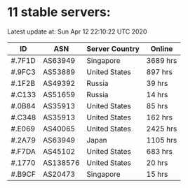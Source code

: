# 11 stable servers:

Latest update at: Sun Apr 12 22:10:22 UTC 2020

| ID | ASN | Server Country | Online |
| -- | --- | -------------- | ------ |
| #.7F1D | AS63949 | Singapore | 3689 hrs |
| #.9FC3 | AS53889 | United States | 897 hrs |
| #.1F2B | AS49392 | Russia | 39 hrs |
| #.C133 | AS51659 | Russia | 14 hrs |
| #.0B84 | AS35913 | United States | 85 hrs |
| #.C348 | AS35913 | United States | 162 hrs |
| #.E069 | AS40065 | United States | 2425 hrs |
| #.2A79 | AS63949 | Japan | 1105 hrs |
| #.F7DA | AS45102 | United States | 683 hrs |
| #.1770 | AS138576 | United States | 20 hrs |
| #.B9CF | AS20473 | Singapore | 15 hrs |

